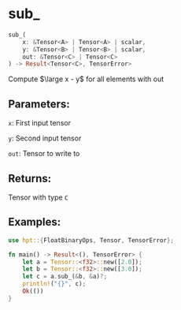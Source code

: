 # sub_
```rust
sub_(
    x: &Tensor<A> | Tensor<A> | scalar, 
    y: &Tensor<B> | Tensor<B> | scalar,
    out: &Tensor<C> | Tensor<C>
) -> Result<Tensor<C>, TensorError>
```
Compute $\large x - y$ for all elements with out

## Parameters:
`x`: First input tensor

`y`: Second input tensor

`out`: Tensor to write to

## Returns:
Tensor with type `C`

## Examples:
```rust
use hpt::{FloatBinaryOps, Tensor, TensorError};

fn main() -> Result<(), TensorError> {
    let a = Tensor::<f32>::new([2.0]);
    let b = Tensor::<f32>::new([3.0]);
    let c = a.sub_(&b, &a)?;
    println!("{}", c);
    Ok(())
}
```